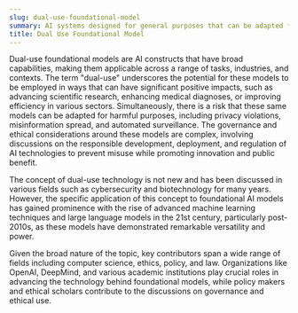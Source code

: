 ```yaml
---
slug: dual-use-foundational-model
summary: AI systems designed for general purposes that can be adapted for both beneficial and potentially harmful applications.
title: Dual Use Foundational Model
---
```


Dual-use foundational models are AI constructs that have broad capabilities, making them applicable across a range of tasks, industries, and contexts. The term "dual-use" underscores the potential for these models to be employed in ways that can have significant positive impacts, such as advancing scientific research, enhancing medical diagnoses, or improving efficiency in various sectors. Simultaneously, there is a risk that these same models can be adapted for harmful purposes, including privacy violations, misinformation spread, and automated surveillance. The governance and ethical considerations around these models are complex, involving discussions on the responsible development, deployment, and regulation of AI technologies to prevent misuse while promoting innovation and public benefit.

The concept of dual-use technology is not new and has been discussed in various fields such as cybersecurity and biotechnology for many years. However, the specific application of this concept to foundational AI models has gained prominence with the rise of advanced machine learning techniques and large language models in the 21st century, particularly post-2010s, as these models have demonstrated remarkable versatility and power.

Given the broad nature of the topic, key contributors span a wide range of fields including computer science, ethics, policy, and law. Organizations like OpenAI, DeepMind, and various academic institutions play crucial roles in advancing the technology behind foundational models, while policy makers and ethical scholars contribute to the discussions on governance and ethical use.
